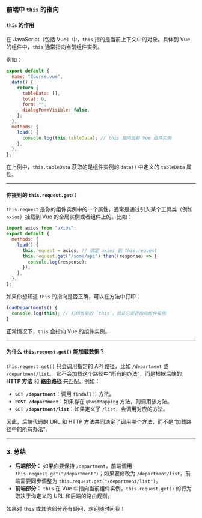 ### **前端中 `this` 的指向**

#### **`this` 的作用**

在 JavaScript（包括 Vue）中，`this` 指的是当前上下文中的对象。具体到 Vue 的组件中，`this` 通常指向当前组件实例。

例如：

```javascript
export default {
  name: "Course.vue",
  data() {
    return {
      tableData: [],
      total: 0,
      form: "",
      dialogFormVisible: false,
    };
  },
  methods: {
    load() {
      console.log(this.tableData); // this 指向当前 Vue 组件实例
    },
  },
};
```

在上例中，`this.tableData` 获取的是组件实例的 `data()` 中定义的 `tableData` 属性。

------

#### **你提到的 `this.request.get()`**

`this.request` 是你的组件实例中的一个属性，通常是通过引入某个工具类（例如 `axios`）挂载到 Vue 的全局实例或者组件上的。比如：

```javascript
import axios from "axios";
export default {
  methods: {
    load() {
      this.request = axios; // 绑定 axios 到 this.request
      this.request.get("/some/api").then((response) => {
        console.log(response);
      });
    },
  },
};
```

如果你想知道 `this` 的指向是否正确，可以在方法中打印：

```javascript
loadDepartments() {
  console.log(this); // 打印当前的 `this`，验证它是否指向组件实例
}
```

正常情况下，`this` 会指向 Vue 的组件实例。

------

#### **为什么 `this.request.get()` 能加载数据？**

`this.request.get()` 只会调用指定的 API 路径，比如 `/department` 或 `/department/list`。
 它不会加载这个路径中“所有的办法”，而是根据后端的 **HTTP 方法** 和 **路由路径** 来匹配。例如：

- **`GET /department`**：调用 `findAll()` 方法。
- **`POST /department`**：如果存在 `@PostMapping` 方法，则调用该方法。
- **`GET /department/list`**：如果定义了 `/list`，会调用对应的方法。

因此，后端代码的 URL 和 HTTP 方法共同决定了调用哪个方法，而不是“加载路径中的所有办法”。

------

### 3. **总结**

- **后端部分：** 如果你要保持 `/department`，前端调用 `this.request.get("/department")`；如果要修改为 `/department/list`，前端需要同步调整为 `this.request.get("/department/list")`。
- **前端部分：** `this` 在 Vue 中指向当前组件实例，`this.request.get()` 的行为取决于你定义的 URL 和后端的路由规则。

如果对 `this` 或其他部分还有疑问，欢迎随时问我！